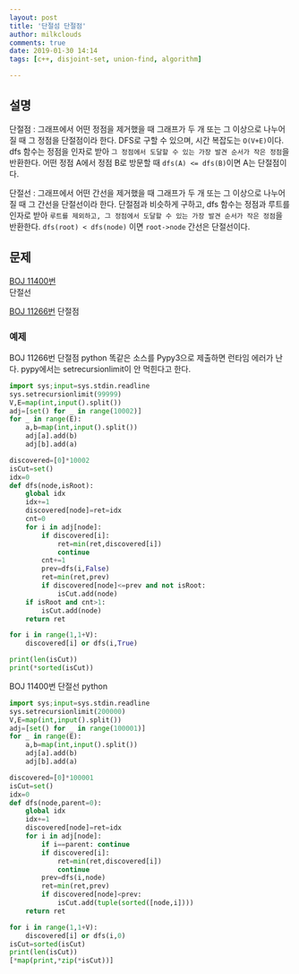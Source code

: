 ```yaml
---
layout: post
title: '단절섬 단절점'
author: milkclouds
comments: true
date: 2019-01-30 14:14
tags: [c++, disjoint-set, union-find, algorithm]

---
```



## 설명

단절점
: 그래프에서 어떤 정점을 제거했을 때 그래프가 두 개 또는 그 이상으로 나누어질 때 그 정점을 단절점이라 한다. DFS로 구할 수 있으며, 시간 복잡도는 `O(V+E)`이다. dfs 함수는 정점을 인자로 받아 `그 정점에서 도달할 수 있는 가장 발견 순서가 작은 정점`을 반환한다. 어떤 정점 A에서 정점 B로 방문할 때 `dfs(A) <= dfs(B)`이면 A는 단절점이다.


단절선
: 그래프에서 어떤 간선을 제거했을 때 그래프가 두 개 또는 그 이상으로 나누어질 때 그 간선을 단절선이라 한다. 단절점과 비슷하게 구하고, dfs 함수는 정점과 루트를 인자로 받아 `루트를 제외하고, 그 정점에서 도달할 수 있는 가장 발견 순서가 작은 정점`을 반환한다. `dfs(root) < dfs(node)` 이면 `root->node` 간선은 단절선이다.


## 문제

[BOJ 11400번](https://www.acmicpc.net/problem/11400)  
단절선

[BOJ 11266번](https://www.acmicpc.net/problem/11266)
단절점


### 예제  

BOJ 11266번 단절점 python
똑같은 소스를 Pypy3으로 제출하면 런타임 에러가 난다. pypy에서는 setrecursionlimit이 안 먹힌다고 한다.
```python
import sys;input=sys.stdin.readline
sys.setrecursionlimit(99999)
V,E=map(int,input().split())
adj=[set() for _ in range(10002)]
for _ in range(E):
	a,b=map(int,input().split())
	adj[a].add(b)
	adj[b].add(a)

discovered=[0]*10002
isCut=set()
idx=0
def dfs(node,isRoot):
	global idx
	idx+=1
	discovered[node]=ret=idx
	cnt=0
	for i in adj[node]:
		if discovered[i]:
			ret=min(ret,discovered[i])
			continue
		cnt+=1
		prev=dfs(i,False)
		ret=min(ret,prev)
		if discovered[node]<=prev and not isRoot:
			isCut.add(node)
	if isRoot and cnt>1:
		isCut.add(node)
	return ret

for i in range(1,1+V):
	discovered[i] or dfs(i,True)

print(len(isCut))
print(*sorted(isCut))
```

BOJ 11400번 단절선 python
```python
import sys;input=sys.stdin.readline
sys.setrecursionlimit(200000)
V,E=map(int,input().split())
adj=[set() for _ in range(100001)]
for _ in range(E):
	a,b=map(int,input().split())
	adj[a].add(b)
	adj[b].add(a)

discovered=[0]*100001
isCut=set()
idx=0
def dfs(node,parent=0):
	global idx
	idx+=1
	discovered[node]=ret=idx
	for i in adj[node]:
		if i==parent: continue
		if discovered[i]:
			ret=min(ret,discovered[i])
			continue
		prev=dfs(i,node)
		ret=min(ret,prev)
		if discovered[node]<prev:
			isCut.add(tuple(sorted([node,i])))
	return ret

for i in range(1,1+V):
	discovered[i] or dfs(i,0)
isCut=sorted(isCut)
print(len(isCut))
[*map(print,*zip(*isCut))]
```